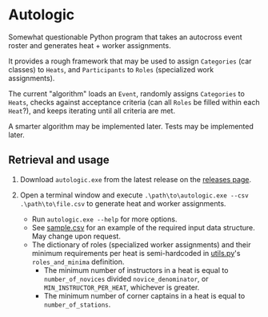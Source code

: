 # Autologic

Somewhat questionable Python program that takes an autocross event roster and generates heat + worker assignments.

It provides a rough framework that may be used to assign `Categories` (car classes) to `Heats`, and `Participants` to `Roles` (specialized work assignments).

The current "algorithm" loads an `Event`, randomly assigns `Categories` to `Heats`, checks against acceptance criteria (can all `Roles` be filled within each `Heat`?), and keeps iterating until all criteria are met.

A smarter algorithm may be implemented later. Tests may be implemented later.

## Retrieval and usage

1. Download `autologic.exe` from the latest release on the [releases page](https://github.com/joshuavictorchen/autologic/releases/).

2. Open a terminal window and execute `.\path\to\autologic.exe --csv .\path\to\file.csv` to generate heat and worker assignments.
    - Run `autologic.exe --help` for more options.
    - See [sample.csv](./tests/sample.csv) for an example of the required input data structure. May change upon request.
    - The dictionary of roles (specialized worker assignments) and their minimum requirements per heat is semi-hardcoded in [utils.py](./source/utils.py)'s `roles_and_minima` definition.
        - The minimum number of instructors in a heat is equal to `number_of_novices` divided `novice_denominator`, or `MIN_INSTRUCTOR_PER_HEAT`, whichever is greater.
        - The minimum number of corner captains in a heat is equal to `number_of_stations`.
